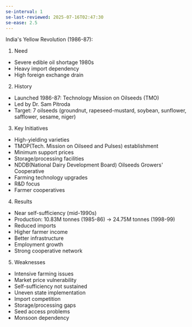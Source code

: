```yaml
---
se-interval: 1
se-last-reviewed: 2025-07-16T02:47:30
se-ease: 2.5
---
```



India's Yellow Revolution (1986-87):

1. Need
- Severe edible oil shortage 1980s
- Heavy import dependency
- High foreign exchange drain

2. History
- Launched 1986-87: Technology Mission on Oilseeds (TMO)
- Led by Dr. Sam Pitroda
- Target: 7 oilseeds (groundnut, rapeseed-mustard, soybean, sunflower, safflower, sesame, niger)

3. Key Initiatives
- High-yielding varieties
- TMOP(Tech. Mission on Oilseed and Pulses) establishment
- Minimum support prices
- Storage/processing facilities
- NDDB(National Dairy Development Board) Oilseeds Growers' Cooperative
- Farming technology upgrades
- R&D focus
- Farmer cooperatives

4. Results
- Near self-sufficiency (mid-1990s)
- Production: 10.83M tonnes (1985-86) → 24.75M tonnes (1998-99)
- Reduced imports
- Higher farmer income
- Better infrastructure
- Employment growth
- Strong cooperative network

5. Weaknesses
- Intensive farming issues
- Market price vulnerability
- Self-sufficiency not sustained
- Uneven state implementation
- Import competition
- Storage/processing gaps
- Seed access problems
- Monsoon dependency